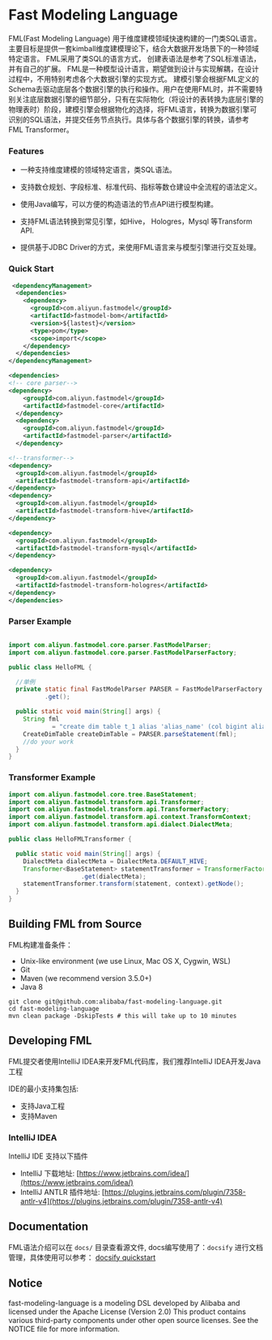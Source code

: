 # Fast Modeling Language

FML(Fast Modeling Language) 用于维度建模领域快速构建的一门类SQL语言。主要目标是提供一套kimball维度建模理论下，结合大数据开发场景下的一种领域特定语言。
FML采用了类SQL的语言方式， 创建表语法是参考了SQL标准语法，并有自己的扩展。 FML是一种模型设计语言，期望做到设计与实现解耦，在设计过程中，不用特别考虑各个大数据引擎的实现方式。
建模引擎会根据FML定义的Schema去驱动底层各个数据引擎的执行和操作。用户在使用FML时，并不需要特别关注底层数据引擎的细节部分，只有在实际物化（将设计的表转换为底层引擎的物理表时）阶段，建模引擎会根据物化的选择，将FML语言，转换为数据引擎可识别的SQL语法，并提交任务节点执行。具体与各个数据引擎的转换，请参考
FML Transformer。

### Features

* 一种支持维度建模的领域特定语言，类SQL语法。

* 支持数仓规划、字段标准、标准代码、指标等数仓建设中全流程的语法定义。

* 使用Java编写，可以方便的构造语法的节点API进行模型构建。

* 支持FML语法转换到常见引擎，如Hive， Hologres，Mysql 等Transform API.

* 提供基于JDBC Driver的方式，来使用FML语言来与模型引擎进行交互处理。



### Quick Start

```xml
 <dependencyManagement>
  <dependencies>
    <dependency>
      <groupId>com.aliyun.fastmodel</groupId>
      <artifactId>fastmodel-bom</artifactId>
      <version>${lastest}</version>
      <type>pom</type>
      <scope>import</scope>
    </dependency>
  </dependencies>
</dependencyManagement>

<dependencies>
<!-- core parser-->
<dependency>
    <groupId>com.aliyun.fastmodel</groupId>
    <artifactId>fastmodel-core</artifactId>
  </dependency>
  <dependency>
    <groupId>com.aliyun.fastmodel</groupId>
    <artifactId>fastmodel-parser</artifactId>
  </dependency>

<!--transformer-->
<dependency>
  <groupId>com.aliyun.fastmodel</groupId>
  <artifactId>fastmodel-transform-api</artifactId>
</dependency>
<dependency>
  <groupId>com.aliyun.fastmodel</groupId>
  <artifactId>fastmodel-transform-hive</artifactId>
</dependency>

<dependency>
  <groupId>com.aliyun.fastmodel</groupId>
  <artifactId>fastmodel-transform-mysql</artifactId>
</dependency>

<dependency>
  <groupId>com.aliyun.fastmodel</groupId>
  <artifactId>fastmodel-transform-hologres</artifactId>
</dependency>
</dependencies>
```

### Parser Example

```java

import com.aliyun.fastmodel.core.parser.FastModelParser;
import com.aliyun.fastmodel.core.parser.FastModelParserFactory;

public class HelloFML {

  //单例
  private static final FastModelParser PARSER = FastModelParserFactory.getInstance()
          .get();

  public static void main(String[] args) {
    String fml
            = "create dim table t_1 alias 'alias_name' (col bigint alias 'alias_name' comment 'col_comment') comment 'comment';";
    CreateDimTable createDimTable = PARSER.parseStatement(fml);
    //do your work
  }
}

```

### Transformer Example

```java
import com.aliyun.fastmodel.core.tree.BaseStatement;
import com.aliyun.fastmodel.transform.api.Transformer;
import com.aliyun.fastmodel.transform.api.TransformerFactory;
import com.aliyun.fastmodel.transform.api.context.TransformContext;
import com.aliyun.fastmodel.transform.api.dialect.DialectMeta;

public class HelloFMLTransformer {

  public static void main(String[] args) {
    DialectMeta dialectMeta = DialectMeta.DEFAULT_HIVE;
    Transformer<BaseStatement> statementTransformer = TransformerFactory.getInstance()
                    .get(dialectMeta);
    statementTransformer.transform(statement, context).getNode();
  }
}
```

## Building FML from Source

FML构建准备条件：

* Unix-like environment (we use Linux, Mac OS X, Cygwin, WSL)
* Git
* Maven (we recommend version 3.5.0+)
* Java 8

```
git clone git@github.com:alibaba/fast-modeling-language.git
cd fast-modeling-language
mvn clean package -DskipTests # this will take up to 10 minutes
```

## Developing FML

FML提交者使用IntelliJ IDEA来开发FML代码库，我们推荐IntelliJ IDEA开发Java工程

IDE的最小支持集包括:

* 支持Java工程
* 支持Maven

### IntelliJ IDEA

IntelliJ IDE 支持以下插件

* IntelliJ 下载地址: [https://www.jetbrains.com/idea/](https://www.jetbrains.com/idea/)
* IntelliJ ANTLR
  插件地址: [https://plugins.jetbrains.com/plugin/7358-antlr-v4](https://plugins.jetbrains.com/plugin/7358-antlr-v4)

## Documentation

FML语法介绍可以在 `docs/` 目录查看源文件, docs编写使用了：`docsify` 进行文档管理，具体使用可以参考：
[docsify quickstart](https://docsify.js.org/#/quickstart)

## Notice
fast-modeling-language is a modeling DSL developed by Alibaba and licensed under the Apache License (Version 2.0) This product contains various third-party components under other open source licenses.
See the NOTICE file for more information.
